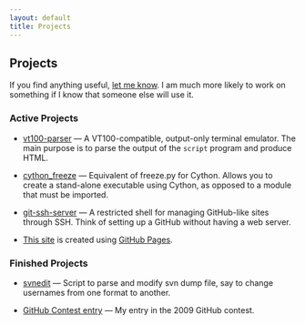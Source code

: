 ```yaml
---
layout: default
title: Projects
---
```


## Projects

If you find anything useful, [let me know](mailto:lodatom@gmail.com).  I am
much more likely to work on something if I know that someone else will use it.

### Active Projects

* [vt100-parser](http://github.com/MarkLodato/vt100-parser) &mdash;
  A VT100-compatible, output-only terminal emulator.  The main purpose is to
  parse the output of the `script` program and produce HTML.

* [cython\_freeze](http://github.com/MarkLodato/cython_freeze) &mdash;
  Equivalent of freeze.py for Cython. Allows you to create a stand-alone
  executable using Cython, as opposed to a module that must be imported.

* [git-ssh-server](http://github.com/MarkLodato/git-ssh-server) &mdash; A
  restricted shell for managing GitHub-like sites through SSH.  Think of
  setting up a GitHub without having a web server.

* [This site](http://github.com/MarkLodato/marklodato.github.com) is created
  using [GitHub Pages](http://pages.github.com).

### Finished Projects

* [svnedit](http://github.com/MarkLodato/svnedit) &mdash; Script to parse and
  modify svn dump file, say to change usernames from one format to another.

* [GitHub Contest entry](http://github.com/MarkLodato/gh-contest) &mdash;
  My entry in the 2009 GitHub contest.

